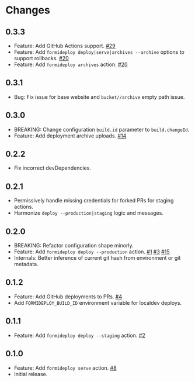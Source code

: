 Changes
=======

## 0.3.3

* Feature: Add GitHub Actions support.
  [#29](https://github.com/FormidableLabs/formideploy/issues/29)
* Feature: Add `formideploy deploy|serve|archives --archive` options to support rollbacks.
  [#20](https://github.com/FormidableLabs/formideploy/issues/20)
* Feature: Add `formideploy archives` action.
  [#20](https://github.com/FormidableLabs/formideploy/issues/20)

## 0.3.1

* Bug: Fix issue for base website and `bucket//archive` empty path issue.

## 0.3.0

* BREAKING: Change configuration `build.id` parameter to `build.changeId`.
* Feature: Add deployment archive uploads.
  [#14](https://github.com/FormidableLabs/formideploy/issues/14)

## 0.2.2

* Fix incorrect devDependencies.

## 0.2.1

* Permissively handle missing credentials for forked PRs for staging actions.
* Harmonize `deploy --production|staging` logic and messages.

## 0.2.0

* BREAKING: Refactor configuration shape minorly.
* Feature: Add `formideploy deploy --production` action.
    [#1](https://github.com/FormidableLabs/formideploy/issues/1)
    [#3](https://github.com/FormidableLabs/formideploy/issues/3)
    [#15](https://github.com/FormidableLabs/formideploy/issues/15)
* Internals: Better inference of current git hash from environment or git metadata.

## 0.1.2

* Feature: Add GitHub deployments to PRs.
  [#4](https://github.com/FormidableLabs/formideploy/issues/4)
* Add `FORMIDEPLOY_BUILD_ID` environment variable for localdev deploys.

## 0.1.1

* Feature: Add `formideploy deploy --staging` action.
  [#2](https://github.com/FormidableLabs/formideploy/issues/2)

## 0.1.0

* Feature: Add `formideploy serve` action.
  [#8](https://github.com/FormidableLabs/formideploy/issues/8)
* Initial release.
